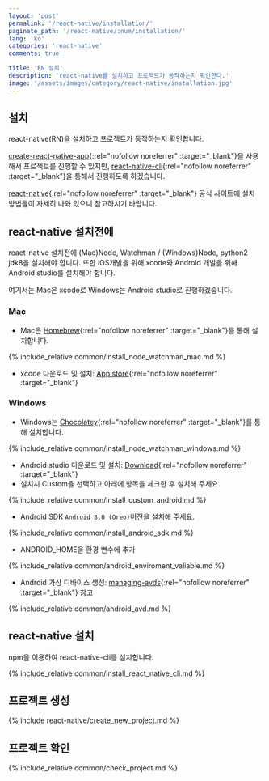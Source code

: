 ```yaml
---
layout: 'post'
permalink: '/react-native/installation/'
paginate_path: '/react-native/:num/installation/'
lang: 'ko'
categories: 'react-native'
comments: true

title: 'RN 설치'
description: 'react-native를 설치하고 프로젝트가 동작하는지 확인한다.'
image: '/assets/images/category/react-native/installation.jpg'
---
```



## 설치
react-native(RN)을 설치하고 프로젝트가 동작하는지 확인합니다.

[create-react-native-app](https://github.com/react-community/create-react-native-app){:rel="nofollow noreferrer" :target="_blank"}을 사용해서 프로젝트를 진행할 수 있지만, [react-native-cli](https://github.com/facebook/react-native#readme){:rel="nofollow noreferrer" :target="_blank"}을 통해서 진행하도록 하겠습니다.

[react-native](https://facebook.github.io/react-native/docs/getting-started){:rel="nofollow noreferrer" :target="_blank"} 공식 사이트에 설치 방법들이 자세히 나와 있으니 참고하시기 바랍니다.

## react-native 설치전에
react-native 설치전에 (Mac)Node, Watchman / (Windows)Node, python2 jdk8을 설치해야 합니다. 또한  iOS개발을 위해 xcode와 Android 개발을 위해 Android studio를 설치해야 합니다.

여기서는 Mac은 xcode로 Windows는 Android studio로 진행하겠습니다.

### Mac
- Mac은 [Homebrew](https://brew.sh/){:rel="nofollow noreferrer" :target="_blank"}를 통해 설치합니다.

{% include_relative common/install_node_watchman_mac.md %}

- xcode 다운로드 및 설치: [App store](https://itunes.apple.com/us/app/xcode/id497799835?mt=12){:rel="nofollow noreferrer" :target="_blank"}

### Windows
- Windows는 [Chocolatey](https://chocolatey.org/){:rel="nofollow noreferrer" :target="_blank"}를 통해 설치합니다.

{% include_relative common/install_node_watchman_windows.md %}

- Android studio 다운로드 및 설치: [Download](https://developer.android.com/studio/){:rel="nofollow noreferrer" :target="_blank"}
- 설치시 Custom을 선택하고 아래에 항목을 체크한 후 설치해 주세요.

{% include_relative common/install_custom_android.md %}

- Android SDK ```Android 8.0 (Oreo)```버전을 설치해 주세요.

{% include_relative common/install_android_sdk.md %}

- ANDROID_HOME을 환경 변수에 추가

{% include_relative common/android_enviroment_valiable.md %}

- Android 가상 디바이스 생성: [managing-avds](https://developer.android.com/studio/run/managing-avds){:rel="nofollow noreferrer" :target="_blank"} 참고

{% include_relative common/android_avd.md %}

## react-native 설치
npm을 이용하여 react-native-cli를 설치합니다.

{% include_relative common/install_react_native_cli.md %}

## 프로젝트 생성

{% include react-native/create_new_project.md %}

## 프로젝트 확인

{% include_relative common/check_project.md %}

